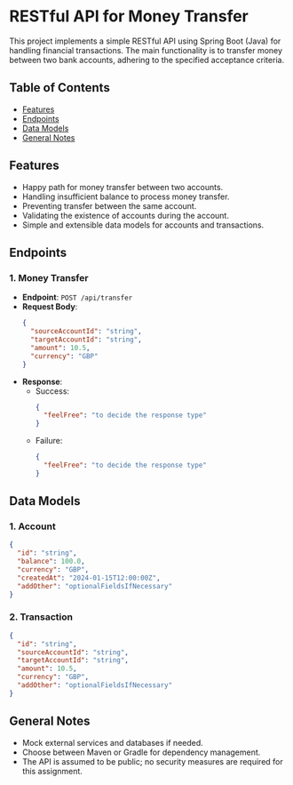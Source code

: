 # RESTful API for Money Transfer

This project implements a simple RESTful API using Spring Boot (Java) for handling financial transactions. The main functionality is to transfer money between two bank accounts, adhering to the specified acceptance criteria.

## Table of Contents

- [Features](#features)
- [Endpoints](#endpoints)
- [Data Models](#data-models)
- [General Notes](#general-notes)

## Features

- Happy path for money transfer between two accounts.
- Handling insufficient balance to process money transfer.
- Preventing transfer between the same account.
- Validating the existence of accounts during the account.
- Simple and extensible data models for accounts and transactions.

## Endpoints

### 1. Money Transfer

- **Endpoint**: `POST /api/transfer`
- **Request Body**:
  ```json
  {
    "sourceAccountId": "string",
    "targetAccountId": "string",
    "amount": 10.5,
    "currency": "GBP"
  }
  ```
- **Response**:
    - Success:
      ```json
      {
        "feelFree": "to decide the response type"
      }
      ```
    - Failure:
      ```json
      {
        "feelFree": "to decide the response type"
      }
      ```

## Data Models

### 1. Account

```json
{
  "id": "string",
  "balance": 100.0,
  "currency": "GBP",
  "createdAt": "2024-01-15T12:00:00Z",
  "addOther": "optionalFieldsIfNecessary"
}
```

### 2. Transaction

```json
{
  "id": "string",
  "sourceAccountId": "string",
  "targetAccountId": "string",
  "amount": 10.5,
  "currency": "GBP",
  "addOther": "optionalFieldsIfNecessary"
}
```

## General Notes

- Mock external services and databases if needed.
- Choose between Maven or Gradle for dependency management.
- The API is assumed to be public; no security measures are required for this assignment.
